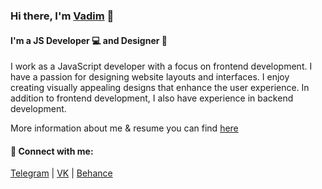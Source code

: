 ### Hi there, I'm <a href="https://drxid.ru/" target="_blank" rel="noreferrer">Vadim</a> 👋
#### I'm a JS Developer 💻 and Designer 🎨

I work as a JavaScript developer with a focus on frontend development. I have a passion for designing website layouts and interfaces. I enjoy creating visually appealing designs that enhance the user experience. In addition to frontend development, I also have experience in backend development.

More information about me & resume you can find <a href="https://drxid.ru/" target="_blank" rel="noreferrer">here</a>

#### 🤝 Connect with me:

<a href="https://t.me/drxid">Telegram</a> | 
<a href="https://vk.com/drxid">VK</a> | 
<a href="https://be.net/drxid">Behance</a>
</br>
